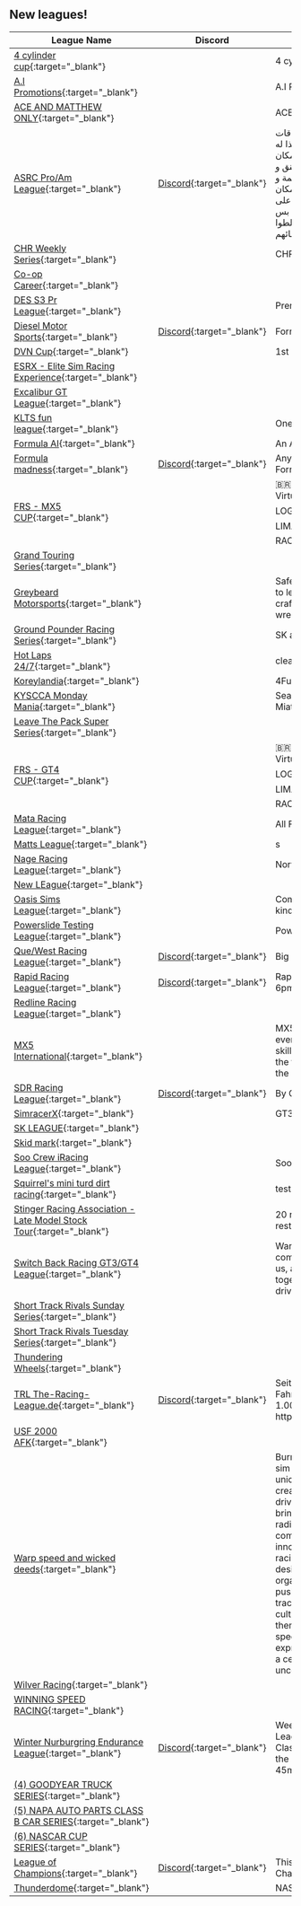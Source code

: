 ## New leagues!

| League Name | Discord | About |
|-------------------------------------------------------------------------------------------------------------------------------------------------|----------------------------------------------------------|------------------------------------------------------------------------------------------------------------------------------------------------------------------------------------------------------------------------------------------------------------------------------------------------------------------------------------------------------------------------------------------------------------------------------------------------------------------------------------------------------------------------------------------------------------|
|[4 cylinder cup](https://members.iracing.com/membersite/member/LeagueView.do?league=11574){:target="_blank"} | |4 cylinder racing on dirt |
|[A\.I Promotions](https://members.iracing.com/membersite/member/LeagueView.do?league=11589){:target="_blank"} | |A\.I Promotions Money Races |
|[ACE AND MATTHEW ONLY](https://members.iracing.com/membersite/member/LeagueView.do?league=11621){:target="_blank"} | |ACE AND MATTHEW PN:Y |
|[ASRC Pro/Am League](https://members.iracing.com/membersite/member/LeagueView.do?league=11612){:target="_blank"} |[Discord](https://discord.gg/rVvnuqH8SM){:target="_blank"} |دوري من تنظيم مجتمع سباقات المحاكاة العربي   الدوري هذا له هدفين أساسيين:  \- إنه يكون مكان يتجمع فيه كل محبين السيم ريسنق و ندخل سباقات نظيفة و منظمة و ممتعة مع بعض\.  \- إنه يكون مكان آمن و محفز للشباب الجدد على هواية السيم، و إلي عندهم خبرة بس حابين إنهم يتعلموا أكثر، إنهم يغلطوا و يتعلموا من أخطائهم\. |
|[CHR Weekly Series](https://members.iracing.com/membersite/member/LeagueView.do?league=11585){:target="_blank"} | |CHR |
|[Co\-op Career](https://members.iracing.com/membersite/member/LeagueView.do?league=11625){:target="_blank"} | | |
|[DES S3 Pr League](https://members.iracing.com/membersite/member/LeagueView.do?league=11600){:target="_blank"} | |Premier League |
|[Diesel Motor Sports](https://members.iracing.com/membersite/member/LeagueView.do?league=11623){:target="_blank"} |[Discord](https://discord.gg/sr7yT7eG4c){:target="_blank"} |Formula 4 series |
|[DVN Cup](https://members.iracing.com/membersite/member/LeagueView.do?league=11629){:target="_blank"} | |1st Season |
|[ESRX \- Elite Sim Racing Experience](https://members.iracing.com/membersite/member/LeagueView.do?league=11601){:target="_blank"} | | |
|[Excalibur GT League](https://members.iracing.com/membersite/member/LeagueView.do?league=11596){:target="_blank"} | | |
|[KLTS fun league](https://members.iracing.com/membersite/member/LeagueView.do?league=11582){:target="_blank"} | |One for the boys |
|[Formula AI](https://members.iracing.com/membersite/member/LeagueView.do?league=11592){:target="_blank"} | |An AI Formula league |
|[Formula madness](https://members.iracing.com/membersite/member/LeagueView.do?league=11606){:target="_blank"} |[Discord](https://discord.gg/JgnNgf4mge){:target="_blank"} |Any formula car ranging from Formula vee to F4 is allowed |
|[FRS \- MX5 CUP](https://members.iracing.com/membersite/member/LeagueView.do?league=11577){:target="_blank"} | |🇧🇷 Liga de Automobilismo Virtual Patrocínio: 🎮 LOGITECH 🏎️ RAKE PARTS 💺 LIMA RACE 🕹️ RMS SIM RACING |
|[Grand Touring Series](https://members.iracing.com/membersite/member/LeagueView.do?league=11610){:target="_blank"} | | |
|[Greybeard Motorsports](https://members.iracing.com/membersite/member/LeagueView.do?league=11614){:target="_blank"} | |Safe place for 40\+ y/o drivers to learn and perfect their race craft\. No targeting, or malicious wrecking of other drivers\. |
|[Ground Pounder Racing Series](https://members.iracing.com/membersite/member/LeagueView.do?league=11608){:target="_blank"} | |SK and Tour Modifieds |
|[Hot Laps 24/7](https://members.iracing.com/membersite/member/LeagueView.do?league=11624){:target="_blank"} | |clean, competitive, fun |
|[Koreylandia](https://members.iracing.com/membersite/member/LeagueView.do?league=11613){:target="_blank"} | |4Fun @Koreylandia |
|[KYSCCA Monday Mania](https://members.iracing.com/membersite/member/LeagueView.do?league=11590){:target="_blank"} | |Season 1 KYSCCA Monday Miata Mania |
|[Leave The Pack Super Series](https://members.iracing.com/membersite/member/LeagueView.do?league=11626){:target="_blank"} | | |
|[FRS \- GT4 CUP](https://members.iracing.com/membersite/member/LeagueView.do?league=11576){:target="_blank"} | |🇧🇷 Liga de Automobilismo Virtual Patrocínio: 🎮 LOGITECH 🏎️ RAKE PARTS 💺 LIMA RACE 🕹️ RMS SIM RACING |
|[Mata Racing League](https://members.iracing.com/membersite/member/LeagueView.do?league=11588){:target="_blank"} | |All Fun |
|[Matts League](https://members.iracing.com/membersite/member/LeagueView.do?league=11591){:target="_blank"} | |s |
|[Nage Racing League](https://members.iracing.com/membersite/member/LeagueView.do?league=11622){:target="_blank"} | |Norwegian Racing |
|[New LEague](https://members.iracing.com/membersite/member/LeagueView.do?league=11615){:target="_blank"} | | |
|[Oasis Sims League](https://members.iracing.com/membersite/member/LeagueView.do?league=11584){:target="_blank"} | |Come and race it running all kinds of races |
|[Powerslide Testing League](https://members.iracing.com/membersite/member/LeagueView.do?league=11609){:target="_blank"} | |Powerslide Testing League |
|[Que/West Racing League](https://members.iracing.com/membersite/member/LeagueView.do?league=11628){:target="_blank"} |[Discord](https://discord.gg/qqMTjVyD){:target="_blank"} |Big Block Modified |
|[Rapid Racing League](https://members.iracing.com/membersite/member/LeagueView.do?league=11627){:target="_blank"} |[Discord](https://discord.gg/VWatZwxUZU){:target="_blank"} |Rapid iRacing Series Saturdays 6pm AEDT |
|[Redline Racing League](https://members.iracing.com/membersite/member/LeagueView.do?league=11607){:target="_blank"} | | |
|[MX5 International](https://members.iracing.com/membersite/member/LeagueView.do?league=11581){:target="_blank"} | |MX5 to keep the performance even and wins based on driver skill, this league will run both the free and paid tracks during the season |
|[SDR Racing League](https://members.iracing.com/membersite/member/LeagueView.do?league=11575){:target="_blank"} |[Discord](https://discord.gg/g2sGh9At){:target="_blank"} |By Gulf MX |
|[SimracerX](https://members.iracing.com/membersite/member/LeagueView.do?league=11602){:target="_blank"} | |GT3 Meisterschaft |
|[SK LEAGUE](https://members.iracing.com/membersite/member/LeagueView.do?league=11611){:target="_blank"} | | |
|[Skid mark](https://members.iracing.com/membersite/member/LeagueView.do?league=11599){:target="_blank"} | | |
|[Soo Crew iRacing League](https://members.iracing.com/membersite/member/LeagueView.do?league=11594){:target="_blank"} | |Soo and Area Racers |
|[Squirrel's mini turd dirt racing](https://members.iracing.com/membersite/member/LeagueView.do?league=11578){:target="_blank"} | |testing |
|[Stinger Racing Association \- Late Model Stock Tour](https://members.iracing.com/membersite/member/LeagueView.do?league=11586){:target="_blank"} | |20 race schedule with restricted open setup |
|[Switch Back Racing GT3/GT4 League](https://members.iracing.com/membersite/member/LeagueView.do?league=11605){:target="_blank"} | |Want to race with a friendly but competitive community? Join us, as we learn and grow together to become better drivers\. |
|[Short Track Rivals Sunday Series](https://members.iracing.com/membersite/member/LeagueView.do?league=11604){:target="_blank"} | | |
|[Short Track Rivals Tuesday Series](https://members.iracing.com/membersite/member/LeagueView.do?league=11603){:target="_blank"} | | |
|[Thundering Wheels](https://members.iracing.com/membersite/member/LeagueView.do?league=11595){:target="_blank"} | | |
|[TRL The\-Racing\-League\.de](https://members.iracing.com/membersite/member/LeagueView.do?league=11616){:target="_blank"} |[Discord](https://discord.gg/Cy3mKskt3y){:target="_blank"} |Seit 2010 fahren wir im Kreis\.  Fahrer ungefähr im Bereich von 1\.000k \- 3000k\.   Discord: https://discord\.gg/Cy3mKskt3y |
|[USF 2000 AFK](https://members.iracing.com/membersite/member/LeagueView.do?league=11593){:target="_blank"} | | |
|[Warp speed and wicked deeds](https://members.iracing.com/membersite/member/LeagueView.do?league=11579){:target="_blank"} | |Burning Man participants who sim race on iRacing are a unique blend of free\-spirited creativity and competitive drive\. These digital nomads bring the festival’s ethos of radical self\-expression, communal effort, and innovation into the virtual racing world\. Whether designing wild car liveries, organizing themed events, or pushing the limits on the digital track, they merge counter\-culture with motorsport\. For them, racing isn’t just about speed—it's an artistic expression, collaboration, and a celebration of the unconventional\. |
|[Wilver Racing](https://members.iracing.com/membersite/member/LeagueView.do?league=11597){:target="_blank"} | | |
|[WINNING SPEED RACING](https://members.iracing.com/membersite/member/LeagueView.do?league=11617){:target="_blank"} | | |
|[Winter Nurburgring Endurance League](https://members.iracing.com/membersite/member/LeagueView.do?league=11598){:target="_blank"} |[Discord](https://discord.gg/PYEDyEhbFK){:target="_blank"} |Weekly Nurburgring Endurance League\. Season 1\.   3 hour Multi Class GT3 & GT4 races around the Nurburgring\.    15m Practice  45m Qualifying  3h Race |
|[\(4\) GOODYEAR TRUCK SERIES](https://members.iracing.com/membersite/member/LeagueView.do?league=11618){:target="_blank"} | | |
|[\(5\) NAPA AUTO PARTS CLASS B CAR SERIES](https://members.iracing.com/membersite/member/LeagueView.do?league=11619){:target="_blank"} | | |
|[\(6\) NASCAR CUP SERIES](https://members.iracing.com/membersite/member/LeagueView.do?league=11620){:target="_blank"} | | |
|[League of Champions](https://members.iracing.com/membersite/member/LeagueView.do?league=11583){:target="_blank"} |[Discord](https://discord.gg/CAgARq8gdp){:target="_blank"} |This is the official League of Champions |
|[Thunderdome](https://members.iracing.com/membersite/member/LeagueView.do?league=11587){:target="_blank"} | |NASCAR Series |

